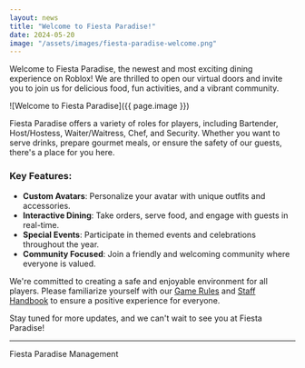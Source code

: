 ```yaml
---
layout: news
title: "Welcome to Fiesta Paradise!"
date: 2024-05-20
image: "/assets/images/fiesta-paradise-welcome.png"
---
```


Welcome to Fiesta Paradise, the newest and most exciting dining experience on Roblox! We are thrilled to open our virtual doors and invite you to join us for delicious food, fun activities, and a vibrant community.

![Welcome to Fiesta Paradise]({{ page.image }})

Fiesta Paradise offers a variety of roles for players, including Bartender, Host/Hostess, Waiter/Waitress, Chef, and Security. Whether you want to serve drinks, prepare gourmet meals, or ensure the safety of our guests, there's a place for you here.

### Key Features:
- **Custom Avatars**: Personalize your avatar with unique outfits and accessories.
- **Interactive Dining**: Take orders, serve food, and engage with guests in real-time.
- **Special Events**: Participate in themed events and celebrations throughout the year.
- **Community Focused**: Join a friendly and welcoming community where everyone is valued.

We're committed to creating a safe and enjoyable environment for all players. Please familiarize yourself with our [Game Rules](link-to-game-rules-page) and [Staff Handbook](link-to-staff-handbook-page) to ensure a positive experience for everyone.

Stay tuned for more updates, and we can't wait to see you at Fiesta Paradise!

---

Fiesta Paradise Management
